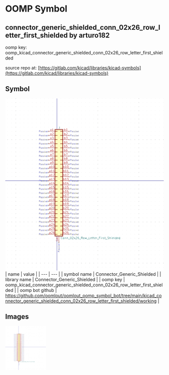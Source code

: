 # OOMP Symbol  
## connector_generic_shielded_conn_02x26_row_letter_first_shielded  by arturo182  
  
oomp key: oomp_kicad_connector_generic_shielded_conn_02x26_row_letter_first_shielded  
  
source repo at: [https://gitlab.com/kicad/libraries/kicad-symbols](https://gitlab.com/kicad/libraries/kicad-symbols)  
## Symbol  
  
[![working.png](working_600.png)](working.png)  
| name | value | 
| --- | --- | 
| symbol name | Connector_Generic_Shielded | 
| library name | Connector_Generic_Shielded | 
| oomp key | oomp_kicad_connector_generic_shielded_conn_02x26_row_letter_first_shielded | 
| oomp bot github | https://github.com/oomlout/oomlout_oomp_symbol_bot/tree/main/kicad_connector_generic_shielded_conn_02x26_row_letter_first_shielded/working | 
## Images  
  
[![working.png](working_140.png)](working.png)  
